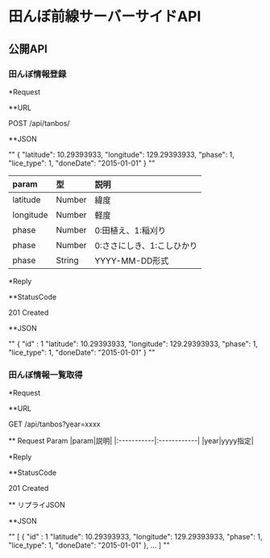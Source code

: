 # 田んぼ前線サーバーサイドAPI

## 公開API

### 田んぼ情報登録

*Request

**URL

POST /api/tanbos/

**JSON

""
{
"latitude": 10.29393933,
"longitude": 129.29393933,
"phase": 1,
"lice_type": 1,
"doneDate": "2015-01-01"
}
""

|param|型|説明|
|:-----------|:------------|:------------|
|latitude|Number|緯度|
|longitude|Number|軽度|
|phase|Number|0:田植え、1:稲刈り|
|phase|Number|0:ささにしき、1:こしひかり|
|phase|String|YYYY-MM-DD形式|

*Reply

**StatusCode

201 Created

**JSON

""
{
"id" : 1
"latitude": 10.29393933,
"longitude": 129.29393933,
"phase": 1,
"lice_type": 1,
"doneDate": "2015-01-01"
}
""

### 田んぼ情報一覧取得

*Request

**URL

GET /api/tanbos?year=xxxx

** Request Param
|param|説明|
|:-----------|:------------|
|year|yyyy指定|

*Reply

**StatusCode

201 Created

** リプライJSON

**JSON

""
[
{
"id" : 1
"latitude": 10.29393933,
"longitude": 129.29393933,
"phase": 1,
"lice_type": 1,
"doneDate": "2015-01-01"
},
...
]
""
